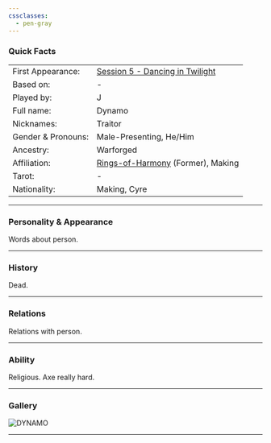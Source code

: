 ```yaml
---
cssclasses:
  - pen-gray
---
```

### Quick Facts

|                    |                                                                                                    |
| ------------------ | -------------------------------------------------------------------------------------------------- |
| First Appearance:  | [Session 5 - Dancing in Twilight](../Session%20Notes/Session%205%20-%20Dancing%20in%20Twilight%5C) |
| Based on:          | -                                                                                                  |
| Played by:         | J                                                                                                  |
| Full name:         | Dynamo                                                                                             |
| Nicknames:         | Traitor                                                                                            |
| Gender & Pronouns: | Male-Presenting, He/Him                                                                            |
| Ancestry:          | Warforged                                                                                          |
| Affiliation:       | [Rings-of-Harmony](../Rings-of-Harmony.md) (Former), Making                                    |
| Tarot:             | -                                                                                                  |
| Nationality:       | Making, Cyre                                                                                       |
***
### Personality & Appearance
Words about person.

***
### History
Dead.

***
### Relations
Relations with person.

***
### Ability
Religious. Axe really hard.

***
### Gallery

![DYNAMO](../../../../../99%20-%20META/attachments/DYNAMO.png)

***
